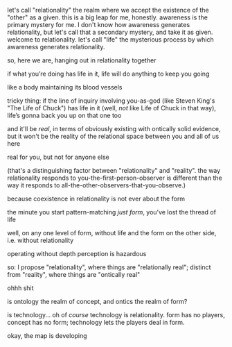 let's call "relationality" the realm where we accept the existence of the "other" as a given. this is a big leap for me, honestly. awareness is the primary mystery for me. I don't know how awareness generates relationality, but let's call that a secondary mystery, and take it as given. welcome to relationality. let's call "life" the mysterious process by which awareness generates relationality.

so, here we are, hanging out in relationality together

if what you’re doing has life in it, life will do anything to keep you going

like a body maintaining its blood vessels

tricky thing: if the line of inquiry involving you-as-god (like Steven King's "The Life of Chuck") has life in it (well, *not* like Life of Chuck in that way), life’s gonna back you up on that one too

and it'll be *real*, in terms of obviously existing with ontically solid evidence, but it won't be the reality of the relational space between you and all of us here

real for you, but not for anyone else

(that's a distinguishing factor between "relationality" and "reality". the way relationality responds to you-the-first-person-observer is different than the way it responds to all-the-other-observers-that-you-observe.)

because coexistence in relationality is not ever about the form

the minute you start pattern-matching *just form*, you’ve lost the thread of life

well, on any one level of form, without life and the form on the other side, i.e. without relationality

operating without depth perception is hazardous

so: I propose "relationality", where things are "relationally real"; distinct from "reality", where things are "ontically real"

ohhh shit

is ontology the realm of concept, and ontics the realm of form?

is technology... oh of *course* technology is relationality. form has no players, concept has no form; technology lets the players deal in form.

okay, the map is developing
